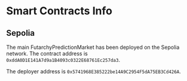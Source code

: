 # Smart Contracts Info

## Sepolia

The main FutarchyPredictionMarket has been deployed on the Sepolia network. The contract address is `0xddA0D1E141A7d9a1B4093c0322E68761Ec257da3`.

The deployer address is `0x5741968E385222be14A9C2954F5dA75EB3Cd426A`.